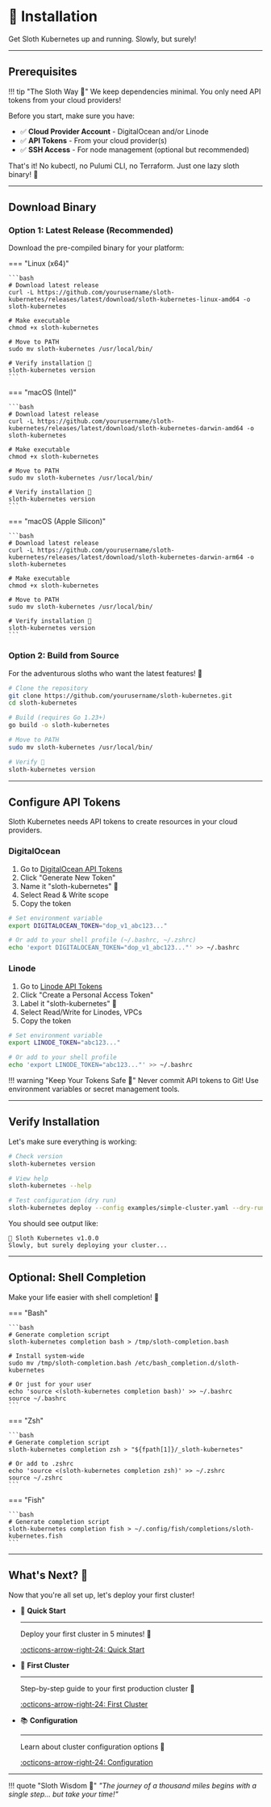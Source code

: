 # 🦥 Installation

Get Sloth Kubernetes up and running. Slowly, but surely!

---

## Prerequisites

!!! tip "The Sloth Way 🦥"
    We keep dependencies minimal. You only need API tokens from your cloud providers!

Before you start, make sure you have:

- ✅ **Cloud Provider Account** - DigitalOcean and/or Linode
- ✅ **API Tokens** - From your cloud provider(s)
- ✅ **SSH Access** - For node management (optional but recommended)

That's it! No kubectl, no Pulumi CLI, no Terraform. Just one lazy sloth binary! 🦥

---

## Download Binary

### Option 1: Latest Release (Recommended)

Download the pre-compiled binary for your platform:

=== "Linux (x64)"

    ```bash
    # Download latest release
    curl -L https://github.com/yourusername/sloth-kubernetes/releases/latest/download/sloth-kubernetes-linux-amd64 -o sloth-kubernetes

    # Make executable
    chmod +x sloth-kubernetes

    # Move to PATH
    sudo mv sloth-kubernetes /usr/local/bin/

    # Verify installation 🦥
    sloth-kubernetes version
    ```

=== "macOS (Intel)"

    ```bash
    # Download latest release
    curl -L https://github.com/yourusername/sloth-kubernetes/releases/latest/download/sloth-kubernetes-darwin-amd64 -o sloth-kubernetes

    # Make executable
    chmod +x sloth-kubernetes

    # Move to PATH
    sudo mv sloth-kubernetes /usr/local/bin/

    # Verify installation 🦥
    sloth-kubernetes version
    ```

=== "macOS (Apple Silicon)"

    ```bash
    # Download latest release
    curl -L https://github.com/yourusername/sloth-kubernetes/releases/latest/download/sloth-kubernetes-darwin-arm64 -o sloth-kubernetes

    # Make executable
    chmod +x sloth-kubernetes

    # Move to PATH
    sudo mv sloth-kubernetes /usr/local/bin/

    # Verify installation 🦥
    sloth-kubernetes version
    ```

### Option 2: Build from Source

For the adventurous sloths who want the latest features! 🦥

```bash
# Clone the repository
git clone https://github.com/yourusername/sloth-kubernetes.git
cd sloth-kubernetes

# Build (requires Go 1.23+)
go build -o sloth-kubernetes

# Move to PATH
sudo mv sloth-kubernetes /usr/local/bin/

# Verify 🦥
sloth-kubernetes version
```

---

## Configure API Tokens

Sloth Kubernetes needs API tokens to create resources in your cloud providers.

### DigitalOcean

1. Go to [DigitalOcean API Tokens](https://cloud.digitalocean.com/account/api/tokens)
2. Click "Generate New Token"
3. Name it "sloth-kubernetes" 🦥
4. Select Read & Write scope
5. Copy the token

```bash
# Set environment variable
export DIGITALOCEAN_TOKEN="dop_v1_abc123..."

# Or add to your shell profile (~/.bashrc, ~/.zshrc)
echo 'export DIGITALOCEAN_TOKEN="dop_v1_abc123..."' >> ~/.bashrc
```

### Linode

1. Go to [Linode API Tokens](https://cloud.linode.com/profile/tokens)
2. Click "Create a Personal Access Token"
3. Label it "sloth-kubernetes" 🦥
4. Select Read/Write for Linodes, VPCs
5. Copy the token

```bash
# Set environment variable
export LINODE_TOKEN="abc123..."

# Or add to your shell profile
echo 'export LINODE_TOKEN="abc123..."' >> ~/.bashrc
```

!!! warning "Keep Your Tokens Safe 🦥"
    Never commit API tokens to Git! Use environment variables or secret management tools.

---

## Verify Installation

Let's make sure everything is working:

```bash
# Check version
sloth-kubernetes version

# View help
sloth-kubernetes --help

# Test configuration (dry run)
sloth-kubernetes deploy --config examples/simple-cluster.yaml --dry-run
```

You should see output like:

```
🦥 Sloth Kubernetes v1.0.0
Slowly, but surely deploying your cluster...
```

---

## Optional: Shell Completion

Make your life easier with shell completion! 🦥

=== "Bash"

    ```bash
    # Generate completion script
    sloth-kubernetes completion bash > /tmp/sloth-completion.bash

    # Install system-wide
    sudo mv /tmp/sloth-completion.bash /etc/bash_completion.d/sloth-kubernetes

    # Or just for your user
    echo 'source <(sloth-kubernetes completion bash)' >> ~/.bashrc
    source ~/.bashrc
    ```

=== "Zsh"

    ```bash
    # Generate completion script
    sloth-kubernetes completion zsh > "${fpath[1]}/_sloth-kubernetes"

    # Or add to .zshrc
    echo 'source <(sloth-kubernetes completion zsh)' >> ~/.zshrc
    source ~/.zshrc
    ```

=== "Fish"

    ```bash
    # Generate completion script
    sloth-kubernetes completion fish > ~/.config/fish/completions/sloth-kubernetes.fish
    ```

---

## What's Next? 🦥

Now that you're all set up, let's deploy your first cluster!

<div class="grid cards" markdown>

-   📘 **Quick Start**

    ---

    Deploy your first cluster in 5 minutes! 🦥

    [:octicons-arrow-right-24: Quick Start](quickstart.md)

-   🎯 **First Cluster**

    ---

    Step-by-step guide to your first production cluster 🦥

    [:octicons-arrow-right-24: First Cluster](first-cluster.md)

-   📚 **Configuration**

    ---

    Learn about cluster configuration options 🦥

    [:octicons-arrow-right-24: Configuration](../configuration/file-structure.md)

</div>

---

!!! quote "Sloth Wisdom 🦥"
    *"The journey of a thousand miles begins with a single step... but take your time!"*
